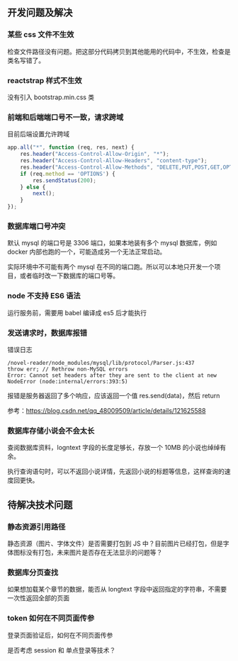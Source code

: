 ## 开发问题及解决

### 某些 css 文件不生效

检查文件路径没有问题。把这部分代码拷贝到其他能用的代码中，不生效，检查是类名写错了。

### reactstrap 样式不生效

没有引入 bootstrap.min.css 类

### 前端和后端端口号不一致，请求跨域

目前后端设置允许跨域

~~~js
app.all("*", function (req, res, next) {
	res.header("Access-Control-Allow-Origin", "*");
	res.header("Access-Control-Allow-Headers", "content-type");
	res.header("Access-Control-Allow-Methods", "DELETE,PUT,POST,GET,OPTIONS");
	if (req.method == 'OPTIONS') {
		res.sendStatus(200);
	} else {
		next();
	}
});
~~~



### 数据库端口号冲突

默认 mysql 的端口号是 3306 端口，如果本地装有多个 mysql 数据库，例如 docker 内部也跑的一个，可能造成另一个无法正常启动。

实际环境中不可能有两个 mysql 在不同的端口跑。所以可以本地只开发一个项目，或者临时改一下数据库的端口号等。



### node 不支持 ES6 语法

运行服务前，需要用 babel 编译成 es5 后才能执行



### 发送请求时，数据库报错

错误日志
```
/novel-reader/node_modules/mysql/lib/protocol/Parser.js:437
throw err; // Rethrow non-MySQL errors
Error: Cannot set headers after they are sent to the client at new NodeError (node:internal/errors:393:5)
```
报错是服务器返回了多个响应，应该返回一个值 res.send(data)，然后 return

参考：https://blog.csdn.net/qq_48009509/article/details/121625588

### 数据库存储小说会不会太长

查阅数据库资料，logntext 字段的长度足够长，存放一个 10MB 的小说也绰绰有余。

执行查询语句时，可以不返回小说详情，先返回小说的标题等信息，这样查询的速度回更快。

## 待解决技术问题

### 静态资源引用路径

静态资源（图片、字体文件）是否需要打包到 JS 中？目前图片已经打包，但是字体图标没有打包，未来图片是否存在无法显示的问题等？

### 数据库分页查找

如果想加载某个章节的数据，能否从 longtext 字段中返回指定的字符串，不需要一次性返回全部的页面

### token 如何在不同页面传参

登录页面验证后，如何在不同页面传参

是否考虑 session 和 单点登录等技术？
